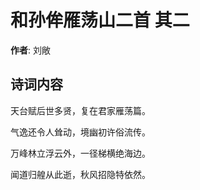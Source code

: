 # 和孙侔雁荡山二首  其二

**作者**: 刘敞

## 诗词内容

天台赋后世多贤，复在君家雁荡篇。

气逸还令人耸动，境幽初许俗流传。

万峰林立浮云外，一径梯横绝海边。

闻道归艎从此逝，秋风招隐特依然。

